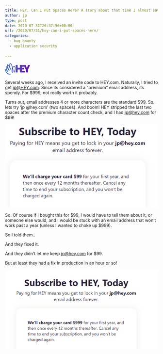 ```yaml
---
title: HEY, Can I Put Spaces Here? A story about that time I almost saved 900 bucks.. 
author: jp
type: post
date: 2020-07-31T20:37:56+00:00
url: /2020/07/31/hey-can-i-put-spaces-here/
categories:
  - bug bounty
  - application security

---
```


<svg width="82px" height="38px" viewBox="0 0 81.63 37.39" xmlns="http://www.w3.org/2000/svg" xmlns:xlink="http://www.w3.org/1999/xlink">
  <linearGradient id="hey-logo-gradient" gradientUnits="userSpaceOnUse" x1="-1.9" x2="82.16" y1="18.49" y2="18.49">
    <stop class="gradient-start" offset="0" stop-color="#2d6dd0"></stop>
    <stop class="gradient-end" offset=".99" stop-color="#6c139c"></stop>
  </linearGradient>
  <linearGradient id="hey-logo-gradient-b" x1="-1.9" x2="82.16" xlink:href="#hey-logo-gradient" y1="18.7" y2="18.7"></linearGradient>
  <path d="m80.85 6.27h-4.41a1.78 1.78 0 0 0 -1.57 1.11l-1 2.88-.8 2.23-1.12 3.23a5.7 5.7 0 0 1 -.47 1.11 5.29 5.29 0 0 1 -.48-1.12l-1.07-3.21c-.21-.62-.56-1.62-.78-2.24l-1-2.88a1.78 1.78 0 0 0 -1.58-1.11h-16.96a1.18 1.18 0 0 0 -1.18 1.18v6.73a1.19 1.19 0 0 1 -1.19 1.19h-4.92a1.2 1.2 0 0 1 -1.19-1.19v-6.73a1.18 1.18 0 0 0 -1.13-1.18h-4.1a1.19 1.19 0 0 0 -1.19 1.18v3.11c2.18 2.78 2.18 7.84 0 15.38v3.59a1.19 1.19 0 0 0 1.19 1.18h4.1a1.18 1.18 0 0 0 1.18-1.18v-7.34a1.19 1.19 0 0 1 1.14-1.19h4.92a1.18 1.18 0 0 1 1.19 1.18v7.34a1.18 1.18 0 0 0 1.18 1.18h13.83a1.18 1.18 0 0 0 1.18-1.18v-3.04a1.18 1.18 0 0 0 -1.18-1.18h-7.34a1.19 1.19 0 0 1 -1.18-1.19v-2a1.19 1.19 0 0 1 1.18-1.19h4.43a1.18 1.18 0 0 0 1.18-1.18v-3.04a1.18 1.18 0 0 0 -1.18-1.18h-4.43a1.19 1.19 0 0 1 -1.18-1.19v-1.46a1.18 1.18 0 0 1 1.18-1.19h6a2 2 0 0 1 1.67 1.08l3.89 8.45a6.29 6.29 0 0 1 .5 2.26v6.06a1.18 1.18 0 0 0 1.18 1.18h4.1a1.18 1.18 0 0 0 1.19-1.18v-6.06a6.5 6.5 0 0 1 .49-2.26l6.42-13.87a.7.7 0 0 0 -.69-1.07z" fill="url(#hey-logo-gradient)"></path>
  <path d="m29 10.43a8.92 8.92 0 0 0 -4.12 2.45c-1.31-4.6-4.13-11.56-6.88-12.7a2 2 0 0 0 -1.84.08c-1.72 1-2.84 4.22-1.86 10.32-3.78-6.92-5.1-6.91-5.71-6.92a1.49 1.49 0 0 0 -1.36.93c-.41.91-1.23 3.75.77 9.86-2.41-3.3-3.15-3.72-4-3.68a1.51 1.51 0 0 0 -1.28.87c-.72 1.36-.64 4.78 1.6 9.88a4.59 4.59 0 0 0 -2.76-1.14 1.65 1.65 0 0 0 -1.33.85c-.91 1.67 1 6.36 3.36 9.54 1.91 2.61 5.74 6.62 11.3 6.62a12.54 12.54 0 0 0 2.32-.22 1 1 0 0 0 -.39-2c-4.62.9-8.1-1.64-10.21-3.92-3.15-3.41-4.53-7.51-4.61-8.76.66.27 2.56 1.39 6.26 6.13a1 1 0 0 0 1.65-1.18c-5.2-7.89-5.71-12.67-5.54-14.28 1.53 1.56 5.35 7.28 8.23 11.6a1 1 0 0 0 1.37.31 1 1 0 0 0 .37-1.36c-6-11-5.79-16-5.44-17.68.9.91 3.29 4.08 8.32 15a1 1 0 0 0 1.31.51 1 1 0 0 0 .57-1.29c-4.88-13.25-2.76-17.74-1.95-18.25 1.05 0 4 5.06 5.84 11.69.11.41.22.81.32 1.2a6.38 6.38 0 0 0 -.6 1.44c-1 3.67-2 12-.07 14.29a1.86 1.86 0 0 0 1.62.69 2.63 2.63 0 0 0 1.92-1.18c1.79-2.61.74-9.16-.69-14.89a7.53 7.53 0 0 1 4-2.87 2 2 0 0 1 2 .48c.82.92 2.25 4.36-2.09 16.49a1 1 0 0 0 1.92.68c3.46-9.67 4-15.9 1.69-18.52a3.94 3.94 0 0 0 -4.01-1.07zm-4.5 18.57a.64.64 0 0 1 -.34.29c-.75-.89-.75-6.16.07-10.48 1.55 7.47.65 9.66.27 10.19z" fill="url(#hey-logo-gradient-b)"></path>
</svg>

Several weeks ago, I received an invite code to HEY.com. Naturally, I tried to get jp@HEY.com. Since its considered a “premium” email address, its spendy. For $999, not really worth it probably.  

Turns out, email addresses 4 or more characters are the standard $99. So.. lets try ‘jp  @hey.com’ (two spaces). And boom! HEY stripped the last two spaces after the premium character count check, and I had jp@hey.com for $99!  

 <img src="/images/2020/07/99.png">

So. Of course if I bought this for $99, I would have to tell them about it, or someone else would, and I would be stuck with an email address that won’t work past a year (unless I wanted to choke up $999).  

So I told them.. 

And they fixed it. 

And they didn’t let me keep jp@hey.com for $99.  

But at least they had a fix in production in an hour or so! 

<img src="/images/2020/07/999.png">
